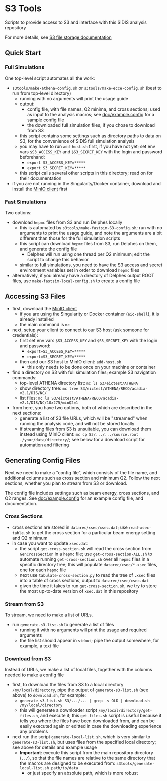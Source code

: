 # S3 Tools

Scripts to provide access to S3 and interface with this SIDIS analysis
repository

For more details, see [S3 file storage documentation](https://doc.athena-eic.org/en/latest/howto/s3_file_storage.html)

## Quick Start

### Full Simulations
One top-level script automates all the work:
- `s3tools/make-athena-config.sh` or `s3tools/make-ecce-config.sh` (best to run from top-level directory)
  - running with no arguments will print the usage guide
  - output:
    - config file, with file names, Q2 minima, and cross sections; used as
      input to the analysis macros; see [doc/example.config](../doc/example.config)
      for a sample config file
    - the downloaded full simulation files, if you chose to download from S3
  - this script contains some settings such as directory paths to data on S3,
    for the convenience of SIDIS full simulation analysis
  - you may have to run `add-host.sh` first, if you have not yet; set env vars
    `$S3_ACCESS_KEY` and `$S3_SECRET_KEY` with the login and password beforehand:
    - `export S3_ACCESS_KEY=*****`
    - `export S3_SECRET_KEY=*****`
  - this script calls several other scripts in this directory; read on for their
    documentation
- if you are not running in the Singularity/Docker container, download and install
  the [MinIO client](https://docs.min.io/docs/minio-client-complete-guide) first

### Fast Simulations
Two options:
- download `hepmc` files from S3 and run Delphes locally
  - this is automated by `s3tools/make-fastsim-S3-config.sh`; run with no
    arguments to print the usage guide, and note the arguments are a bit
    different than those for the full simulation scripts
  - this script can download `hepmc` files from S3, run Delphes on them, and
    generate the config file
    - Delphes will run using one thread per Q2 minimum; edit the script
      to change this behavior
  - similar to full simulations, you need to have the S3 access and secret
    environment variables set in order to download `hepmc` files
- alternatively, if you already have a directory of Delphes output ROOT files,
  use `make-fastsim-local-config.sh` to create a config file

## Accessing S3 Files
- first, download the [MinIO client](https://docs.min.io/docs/minio-client-complete-guide)
  - if you are using the Singularity or Docker container (`eic-shell`), it is already installed
  - the main command is `mc`
- next, setup your client to connect to our S3 host (ask someone for credentials):
  - first set env vars `$S3_ACCESS_KEY` and `$S3_SECRET_KEY` with the login and password:
    - `export=S3_ACCESS_KEY=*****`
    - `export=S3_SECRET_KEY=*****`
  - then add our S3 host to MinIO client: `add-host.sh`
    - this only needs to be done once on your machine or container
- find a directory on S3 with full simulation files; example S3 navigation commands:
  - top-level ATHENA directory list: `mc ls S3/eictest/ATHENA`
  - show directory tree: `mc tree S3/eictest/ATHENA/RECO/acadia-v2.1/DIS/NC/`
  - list files: `mc ls S3/eictest/ATHENA/RECO/acadia-v2.1/DIS/NC/10x275/minQ2=1`
- from here, you have two options, both of which are described in the next sections:
  - generate a list of S3 file URLs, which will be "streamed" when running
    the analysis code, and will not be stored locally
  - if streaming files from S3 is unsuitable, you can download them instead
    using MinIO client: `mc cp S3/.../.../source.root ./your/data/directory/`;
    see below for a download script for automation and filtering

## Generating Config Files
Next we need to make a "config file", which consists of the file name, and
additional columns such as cross section and minimum Q2. Follow the next sections,
whether you plan to stream from S3 or download.

The config file includes settings such as beam energy, cross sections, and
Q2 ranges. See [doc/example.config](../doc/example.config) for an example
config file, and documentation.

### Cross Sections
- cross sections are stored in `datarec/xsec/xsec.dat`; use `read-xsec-table.sh`
  to get the cross section for a particular beam energy setting and Q2 minimum
- in case you want to update `xsec.dat`:
  - the script `get-cross-section.sh` will read the cross section from
    `GenCrossSection` in a `hepmc` file; use `get-cross-section-ALL.sh` to
    automate running `get-cross-section.sh` over all `hepmc` files in a specific
    directory tree; this will populate `datarec/xsec/*.xsec` files, one for each
    `hepmc` file
  - next use `tabulate-cross-section.py` to read the tree of `.xsec` files into
    a table of cross sections, output to `datarec/xsec/xsec.dat`
  - given the time it takes to run `get-cross-section.sh`, we try to store the
    most up-to-date version of `xsec.dat` in this repository

### Stream from S3
To stream, we need to make a list of URLs.
- run `generate-s3-list.sh` to generate a list of files
  - running it with no arguments will print the usage and required arguments
  - the file list should appear in `stdout`; pipe the output somewhere, for example, a text file

### Download from S3
Instead of URLs, we make a list of local files, together with the columns needed to
make a config file
- first, to download the files from S3 to a local directory
  `/my/local/directory`, pipe the output of `generate-s3-list.sh` (see above)
  to `download.sh`, for example:
  - `generate-s3-list.sh S3/.../... | grep -v OLD | download.sh /my/local/directory`
  - this will generate a downloader script `/my/local/directory/get-files.sh`,
    and execute it; this `get-files.sh` script is useful because it tells you
    where the files have been downloaded from, and can be easily executed again
    or editted in case the downloading experience any problems
- next run the script `generate-local-list.sh`, which is very similar to
  `generate-s3-list.sh`, but uses files from the specified local directory; see
  above for details and example usage
  - **Important**: execute this script from the main repository directory
    (`../`), so that the file names are relative to the same directory that the
    macros are designed to be executed from:
    `s3tools/generate-local-list.sh path/to/data`
    - or just specify an absolute path, which is more robust
